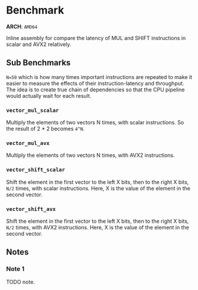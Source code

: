 # Benchmark

**ARCH**: `AMD64`

Inline assembly for compare the latency of MUL and SHIFT instructions in scalar and AVX2 relatively.

## Sub Benchmarks

`N=50` which is how many times important instructions are repeated to make it easier to measure the effects of their
instruction-latency and throughput.
The idea is to create true chain of dependencies so that the CPU pipeline would actually wait for each result.

### `vector_mul_scalar`

Multiply the elements of two vectors N times, with scalar instructions. So the result of 2 * 2 becomes `4^N`.

### `vector_mul_avx`

Multiply the elements of two vectors N times, with AVX2 instructions.

### `vector_shift_scalar`

Shift the element in the first vector to the left X bits, then to the right X bits, `N/2` times, with scalar instructions.
Here, X is the value of the element in the second vector.

### `vector_shift_avx`

Shift the element in the first vector to the left X bits, then to the right X bits, `N/2` times, with AVX2 instructions.
Here, X is the value of the element in the second vector.

## Notes

### Note 1

TODO note.
